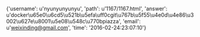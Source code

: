 {'username': u'nyunyunyunyu', 'path': u'1167/1167.html', 'answer': u'docker\u65e0\u6cd5\u521b\u5efa\uff0cgit\u767b\u5f55\u4e0d\u4e86\u3002\u627e\u8001\u5e08\u548c\u770bpiazza', 'email': u'weixinding@gmail.com', 'time': '2016-02-24:23:07:10'}